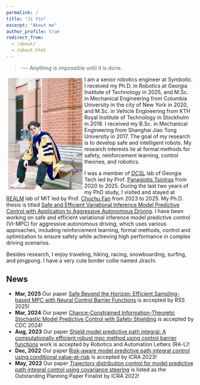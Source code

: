 ```yaml
---
permalink: /
title: "Ji Yin"
excerpt: "About me"
author_profile: true
redirect_from: 
  - /about/
  - /about.html
---
```


> --- Anything is impossible until it is done.

<p>
  <img src="https://github.com/yinji921/Ji-Yin/blob/main/files/Ji%20Yin%20phd%20photo1.jpg?raw=true" alt="Photo" style="width: 200px;" hspace="5" vspace="5" align="left"/> 
  I am a senior robotics engineer at Symbotic. I received my Ph.D. in Robotics at Georgia Institute of Technology in 2025, and M.Sc. in Mechanical Engineering from Columbia University in the city of New York in 2020, and M.Sc. in Vehicle Engineering from KTH Royal Institute of Technology in Stockholm in 2018. 
I received my B.Sc. in Mechanical Engineering from Shanghai Jiao Tong University in 2017. The goal of my research is to develop safe and intelligent robots. My research interests lie at formal methods for safety, reinforcement learning, control theories, and robotics.
</p>

I was a member of [DCSL](https://dcsl.gatech.edu/) lab of Georgia Tech led by Prof. [Panagiotis Tsiotras](https://ae.gatech.edu/directory/person/panagiotis-tsiotras) from 2020 to 2025. 
During the last two years of my PhD study, I visited and stayed at [REALM](http://realm.mit.edu/) lab of MIT led by Prof. [Chuchu Fan](https://chuchu.mit.edu/) from 2023 to 2025. 
My Ph.D. thesis is titled [Safe and Efficient Variational Inference Model Predictive Control with Application to Aggressive Autonomous Driving](https://hdl.handle.net/1853/77825). I have been working on safe and efficient variational inference model predictive control (VI-MPC) for aggressive autonomous driving, which uses various approaches, including reinforcement learning, formal methods, control and optimization to ensure safety while achieving high performance in complex driving scenarios.

Besides research, I enjoy traveling, hiking, racing, snowboarding, surfing, and pingpong. I have a very cute border collie named Jirachi.

## News

- **Mar, 2025** Our paper [Safe Beyond the Horizon: Efficient Sampling-based MPC with Neural Control Barrier Functions](https://arxiv.org/pdf/2502.15006v1) is accepted by RSS 2025!
- **Mar, 2024** Our paper [Chance-Constrained Information-Theoretic Stochastic Model Predictive Control with Safety Shielding](https://arxiv.org/pdf/2408.00494) is accepted by CDC 2024!
- **Aug, 2023** Our paper [Shield model predictive path integral: A computationally efficient robust mpc method using control barrier functions](https://ieeexplore.ieee.org/document/10250917) work is accepted by Robotics and Automation Letters (RA-L)! 
- **Dec, 2022** Our paper [Risk-aware model predictive path integral control using conditional value-at-risk](https://ieeexplore.ieee.org/abstract/document/10161100) is accepted by ICRA 2023!
- **May, 2022** Our paper [Trajectory distribution control for model predictive path integral control using covariance steering](https://ieeexplore.ieee.org/abstract/document/9811615) is listed as the Outstanding Planning Paper Finalist by ICRA 2022!

